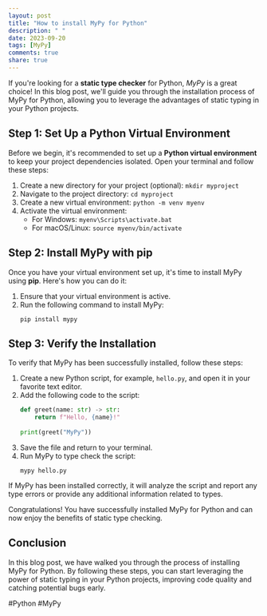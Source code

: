 ```yaml
---
layout: post
title: "How to install MyPy for Python"
description: " "
date: 2023-09-20
tags: [MyPy]
comments: true
share: true
---
```


If you're looking for a **static type checker** for Python, *MyPy* is a great choice! In this blog post, we'll guide you through the installation process of MyPy for Python, allowing you to leverage the advantages of static typing in your Python projects.

## Step 1: Set Up a Python Virtual Environment

Before we begin, it's recommended to set up a **Python virtual environment** to keep your project dependencies isolated. Open your terminal and follow these steps:

1. Create a new directory for your project (optional): `mkdir myproject`
2. Navigate to the project directory: `cd myproject`
3. Create a new virtual environment: `python -m venv myenv`
4. Activate the virtual environment: 
   - For Windows: `myenv\Scripts\activate.bat`
   - For macOS/Linux: `source myenv/bin/activate`

## Step 2: Install MyPy with pip

Once you have your virtual environment set up, it's time to install MyPy using **pip**. Here's how you can do it:

1. Ensure that your virtual environment is active.
2. Run the following command to install MyPy: 
   ```shell
   pip install mypy
   ```

## Step 3: Verify the Installation

To verify that MyPy has been successfully installed, follow these steps:

1. Create a new Python script, for example, `hello.py`, and open it in your favorite text editor.
2. Add the following code to the script:
   ```python
   def greet(name: str) -> str:
       return f"Hello, {name}!"
    
   print(greet("MyPy"))
   ```
3. Save the file and return to your terminal.
4. Run MyPy to type check the script: 
   ```shell
   mypy hello.py
   ```

If MyPy has been installed correctly, it will analyze the script and report any type errors or provide any additional information related to types.

Congratulations! You have successfully installed MyPy for Python and can now enjoy the benefits of static type checking.

## Conclusion

In this blog post, we have walked you through the process of installing MyPy for Python. By following these steps, you can start leveraging the power of static typing in your Python projects, improving code quality and catching potential bugs early.

#Python #MyPy